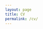 ```yaml
---
layout: page
title: CV
permalink: /cv/
---
```

<div id="pdf">
<object width="850" height="700" type="application/pdf" data="../resources/Summer19_CV.pdf?#toolbar=0&navpanes=0" id="pdf-content">
</object>
</div>

<!--<embed src="../resources/Summer19_CV.pdf" width="750" height="375" type='application/pdf'>-->

